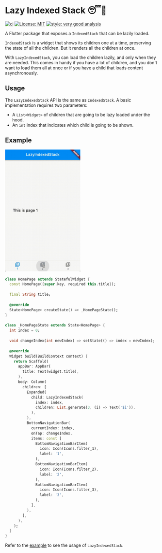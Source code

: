 # Lazy Indexed Stack 😴🥞

[![ci][ci_badge]][ci_link]
[![License: MIT][license_badge]][license_link]
[![style: very good analysis][very_good_analysis_badge]][very_good_analysis_link]

A Flutter package that exposes a `IndexedStack` that can be lazily loaded.

`IndexedStack` is a widget that shows its children one at a time, preserving the state of all the children. But it renders all the children at once.

With `LazyIndexedStack`, you can load the children lazily, and only when they are needed. This comes in handy if you have a lot of children, and you don't want to load them all at once or if you have a child that loads content asynchronously.

## Usage

The `LazyIndexedStack` API is the same as `IndexedStack`. A basic implementation requires two parameters:

- A `List<Widget>` of children that are going to be lazy loaded under the hood.
- An `int` index that indicates which child is going to be shown.

## Example

<a href="https://github.com/marcossevilla/lazy_indexed_stack/blob/main/example/lib/app.dart"><img src="https://raw.githubusercontent.com/marcossevilla/lazy_indexed_stack/main/art/lazy_indexed_stack.gif" height="400"/></a>

```dart
class HomePage extends StatefulWidget {
  const HomePage({super.key, required this.title});

  final String title;

  @override
  State<HomePage> createState() => _HomePageState();
}

class _HomePageState extends State<HomePage> {
  int index = 0;

  void changeIndex(int newIndex) => setState(() => index = newIndex);

  @override
  Widget build(BuildContext context) {
    return Scaffold(
      appBar: AppBar(
        title: Text(widget.title),
      ),
      body: Column(
        children: [
          Expanded(
            child: LazyIndexedStack(
              index: index,
              children: List.generate(3, (i) => Text('$i')),
            ),
          ),
          BottomNavigationBar(
            currentIndex: index,
            onTap: changeIndex,
            items: const [
              BottomNavigationBarItem(
                icon: Icon(Icons.filter_1),
                label: '1',
              ),
              BottomNavigationBarItem(
                icon: Icon(Icons.filter_2),
                label: '2',
              ),
              BottomNavigationBarItem(
                icon: Icon(Icons.filter_3),
                label: '3',
              ),
            ],
          ),
        ],
      ),
    );
  }
}
```

Refer to the [example][example_link] to see the usage of `LazyIndexedStack`.

[ci_badge]: https://github.com/marcossevilla/lazy_indexed_stack/workflows/lazy_indexed_stack/badge.svg
[ci_link]: https://github.com/marcossevilla/lazy_indexed_stack/actions
[example_link]: https://github.com/marcossevilla/lazy_indexed_stack/blob/main/example/lib/app.dart
[license_badge]: https://img.shields.io/badge/license-MIT-blue.svg
[license_link]: https://opensource.org/licenses/MIT
[very_good_analysis_badge]: https://img.shields.io/badge/style-very_good_analysis-B22C89.svg
[very_good_analysis_link]: https://pub.dev/packages/very_good_analysis
